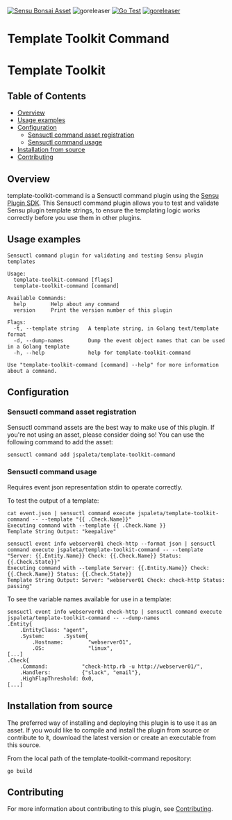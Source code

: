 [![Sensu Bonsai Asset](https://img.shields.io/badge/Bonsai-Download%20Me-brightgreen.svg?colorB=89C967&logo=sensu)](https://bonsai.sensu.io/assets/jspaleta/template-toolkit-command)
![goreleaser](https://github.com/jspaleta/template-toolkit-command/workflows/goreleaser/badge.svg)
[![Go Test](https://github.com/jspaleta/template-toolkit-command/workflows/Go%20Test/badge.svg)](https://github.com/jspaleta/template-toolkit-command/actions?query=workflow%3A%22Go+Test%22)
[![goreleaser](https://github.com/jspaleta/template-toolkit-command/workflows/goreleaser/badge.svg)](https://github.com/jspaleta/template-toolkit-command/actions?query=workflow%3Agoreleaser)

# Template Toolkit Command


# Template Toolkit

## Table of Contents
- [Overview](#overview)
- [Usage examples](#usage-examples)
- [Configuration](#configuration)
  - [Sensuctl command asset registration](#sensuctl-command-asset-registration)
  - [Sensuctl command usage](#sensuctl-command-usage)
- [Installation from source](#installation-from-source)
- [Contributing](#contributing)

## Overview

template-toolkit-command is a Sensuctl command plugin using the
[Sensu Plugin SDK][2].  This Sensuctl command plugin allows you to test and
validate Sensu plugin template strings, to ensure the templating logic works
correctly before you use them in other plugins.

## Usage examples
```
Sensuctl command plugin for validating and testing Sensu plugin templates

Usage:
  template-toolkit-command [flags]
  template-toolkit-command [command]

Available Commands:
  help        Help about any command
  version     Print the version number of this plugin

Flags:
  -t, --template string   A template string, in Golang text/template format
  -d, --dump-names        Dump the event object names that can be used in a Golang template
  -h, --help              help for template-toolkit-command

Use "template-toolkit-command [command] --help" for more information about a command.
```

## Configuration

### Sensuctl command asset registration

Sensuctl command assets are the best way to make use of this plugin. If
you're not using an asset, please consider doing so! You can use the
following command to add the asset:

```
sensuctl command add jspaleta/template-toolkit-command
```

### Sensuctl command usage
Requires event json representation stdin to operate correctly.

To test the output of a template:
```
cat event.json | sensuctl command execute jspaleta/template-toolkit-command -- --template "{{ .Check.Name}}"
Executing command with --template {{ .Check.Name }}
Template String Output: "keepalive"

sensuctl event info webserver01 check-http --format json | sensuctl command execute jspaleta/template-toolkit-command -- --template "Server: {{.Entity.Name}} Check: {{.Check.Name}} Status: {{.Check.State}}"
Executing command with --template Server: {{.Entity.Name}} Check: {{.Check.Name}} Status: {{.Check.State}}
Template String Output: Server: "webserver01 Check: check-http Status: passing"
```

To see the variable names available for use in a template:
```
sensuctl event info webserver01 check-http | sensuctl command execute jspaleta/template-toolkit-command -- --dump-names
.Entity{
    .EntityClass: "agent",
    .System:      .System{
        .Hostname:        "webserver01",
        .OS:              "linux",
[...]
.Check{
    .Command:           "check-http.rb -u http://webserver01/",
    .Handlers:          {"slack", "email"},
    .HighFlapThreshold: 0x0,
[...]
```

## Installation from source

The preferred way of installing and deploying this plugin is to use it as an
asset. If you would like to compile and install the plugin from source or
contribute to it, download the latest version or create an executable from
this source.

From the local path of the template-toolkit-command repository:

```
go build
```

## Contributing

For more information about contributing to this plugin, see [Contributing][1].

[1]: https://github.com/sensu/sensu-go/blob/master/CONTRIBUTING.md
[2]: https://github.com/sensu-community/sensu-plugin-sdk
